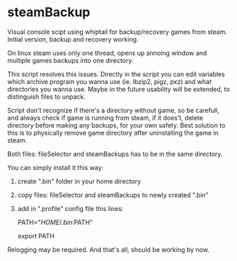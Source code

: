 # steamBackup

Visual console scipt using whiptail for backup/recovery games from steam. 
Initial version, backup and recovery working.

On linux steam uses only one thread, opens up annoing window and multiple games backups into one directory.

This script resolves this issues.
Directly in the script you can edit variables which archive program you wanna use (ie. lbzip2, pigz, pxz) and
what directories you wanna use. Maybe in the future usability will be extended, to distinguish files to unpack.

Script don't recognize if there's a directory without game, so be carefull, and always check if game is running from steam, if it does't, delete directory before making any backups, for your own safety.
Best solution to this is to physically remove game directory after uninstalling the game in steam.

Both files: fileSelector and steamBackups has to be in the same directory.

You can simply install it this way:

1. create ".bin" folder in your home directory

2. copy files: fileSelector and steamBackups to newly created ".bin"

3. add in ".profile" config file this lines:

    PATH="$HOME/.bin:$PATH"

    export PATH

Relogging may be required.
And that's all, should be working by now.
